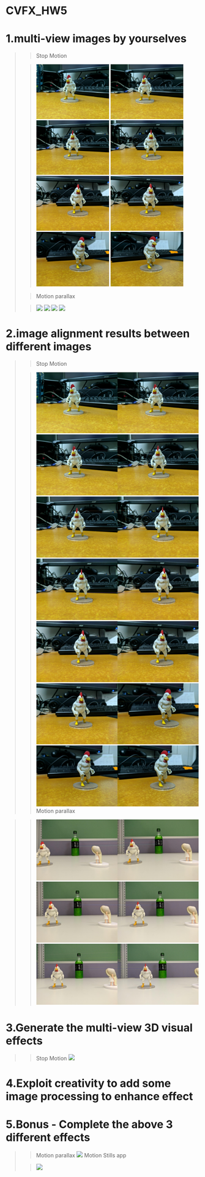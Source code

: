 # CVFX_HW5
  # 1.multi-view images by yourselves
  >> Stop Motion
  >
  >> <img width="190" src="G1.jpg"/>  <img width="190" src="G2.jpg"/>
  >> <img width="190" src="G3.jpg"/>  <img width="190" src="G4.jpg"/>
  >> <img width="190" src="G5.jpg"/>  <img width="190" src="G6.jpg"/>
  >> <img width="190" src="G7.jpg"/>  <img width="190" src="G8.jpg"/>
  >
  >> Motion parallax
  >
  >> <img width="190" src="GGG1.jpg"/>  <img width="190" src="GGG2.jpg"/>
  >> <img width="190" src="GGG3.jpg"/>  <img width="190" src="GGG4.jpg"/>
  # 2.image alignment results between different images
  >> Stop Motion
  >
  >> <img src="tryout.jpg"/>  <img src="tryout1.jpg"/>
  >> <img src="tryout2.jpg"/>  <img src="tryout3.jpg"/>
  >> <img src="tryout4.jpg"/>  <img src="tryout5.jpg"/>
  >> <img src="tryout6.jpg"/>
  >> Motion parallax
  >

  >> <img src="tryGGG1.jpg"/>
  >> <img src="tryGGG2.jpg"/>
  >> <img src="tryGGG3.jpg"/>




  # 3.Generate the multi-view 3D visual effects
  >> Stop Motion
  >> <img src="BAD3.gif"/>
  
  
  
  
  
  
  # 4.Exploit creativity to add some image processing to enhance effect 




  # 5.Bonus - Complete the above 3 different effects
  >> Motion parallax
  >> <img src="GGG1.gif"/>
  >>Motion Stills app
  >
  >> <img src="export.gif"/>
